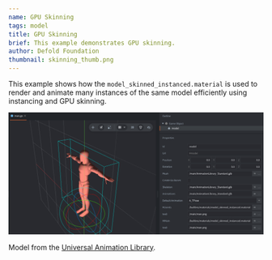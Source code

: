 ```yaml
---
name: GPU Skinning
tags: model
title: GPU Skinning
brief: This example demonstrates GPU skinning.
author: Defold Foundation
thumbnail: skinning_thumb.png
---
```


This example shows how the `model_skinned_instanced.material` is used to render and animate many instances of the same model efficiently using instancing and GPU skinning.

![skinning](skinning.png)

Model from the [Universal Animation Library](https://quaternius.itch.io/universal-animation-library).
